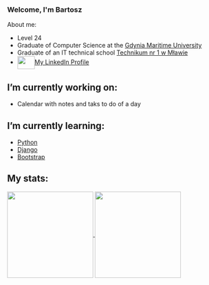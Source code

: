 ﻿### Welcome, I'm Bartosz

About me:
- Level 24
- Graduate of Computer Science at the [Gdynia Maritime University](https://umg.edu.pl)
- Graduate of an IT technical school [Technikum nr 1 w Mławie](http://www.zs1mlawa.pl)
- <a href="https://www.linkedin.com/in/bartosz-parszczyński-059b22251/" target="blank"><img align="center" src="https://content.linkedin.com/content/dam/me/business/en-us/amp/brand-site/v2/bg/LI-Bug.svg.original.svg" alt="" height="30" width="40"/>My LinkedIn Profile</a>

## I’m currently working on:
  - Calendar with notes and taks to do of a day

## I’m currently learning:
  - [Python](https://www.python.org)
  - [Django](https://www.djangoproject.com)
  - [Bootstrap](https://getbootstrap.com)
  
## My stats:

<a href="https://github.com/anuraghazra/github-readme-stats">
  <img height=200 align="center" src="https://github-readme-stats.vercel.app/api?username=BPGracz&show_icons=true&rank_icon=github&theme=transparent" />
</a>
<a href="https://github.com/anuraghazra/convoychat">
  <img height=200 align="center" src="https://github-readme-stats.vercel.app/api/top-langs?username=BPGracz&layout=compact&langs_count=8&card_width=320" />
</a>
